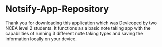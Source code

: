# Notsify-App-Repository

Thank you for downloading this application which was Devleoped by two NCEA level 2 students. It functions as a basic note taking app with the capabilities of running 3 different note taking types and saving the information locally on your device.

